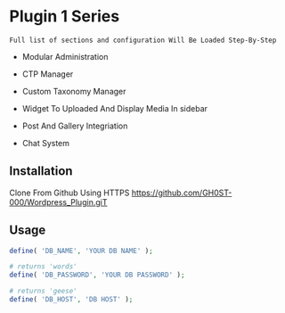 # Plugin 1 Series
    
    Full list of sections and configuration Will Be Loaded Step-By-Step
* Modular Administration

* CTP Manager

* Custom Taxonomy Manager

* Widget To Uploaded And Display Media In sidebar

* Post And Gallery Integriation

* Chat System

## Installation

Clone From Github
Using HTTPS https://github.com/GH0ST-000/Wordpress_Plugin.giT

## Usage

```PHP
define( 'DB_NAME', 'YOUR DB NAME' );

# returns 'words'
define( 'DB_PASSWORD', 'YOUR DB PASSWORD' );

# returns 'geese'
define( 'DB_HOST', 'DB HOST' );


```

